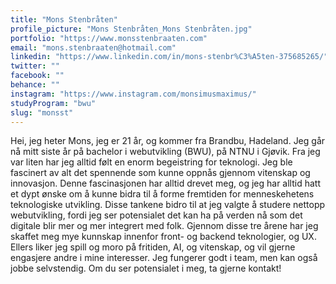```yaml
---
title: "Mons Stenbråten"
profile_picture: "Mons Stenbråten_Mons Stenbråten.jpg"
portfolio: "https://www.monsstenbraaten.com"
email: "mons.stenbraaten@hotmail.com"
linkedin: "https://www.linkedin.com/in/mons-stenbr%C3%A5ten-375685265/"
twitter: ""
facebook: ""
behance: ""
instagram: "https://www.instagram.com/monsimusmaximus/"
studyProgram: "bwu"
slug: "monsst"
---
```


Hei, jeg heter Mons, jeg er 21 år, og kommer fra Brandbu, Hadeland. Jeg går nå mitt siste år på bachelor i webutvikling (BWU), på NTNU i Gjøvik. Fra jeg var liten har jeg alltid følt en enorm begeistring for teknologi. Jeg ble fascinert av alt det spennende som kunne oppnås gjennom vitenskap og innovasjon. Denne fascinasjonen har alltid drevet meg, og jeg har alltid hatt et dypt ønske om å kunne bidra til å forme fremtiden for menneskehetens teknologiske utvikling. Disse tankene bidro til at jeg valgte å studere nettopp webutvikling, fordi jeg ser potensialet det kan ha på verden nå som det digitale blir mer og mer integrert med folk. Gjennom disse tre årene har jeg skaffet meg mye kunnskap innenfor front- og backend teknologier, og UX. Ellers liker jeg spill og moro på fritiden, AI, og vitenskap, og vil gjerne engasjere andre i mine interesser. Jeg fungerer godt i team, men kan også jobbe selvstendig. Om du ser potensialet i meg, ta gjerne kontakt!
